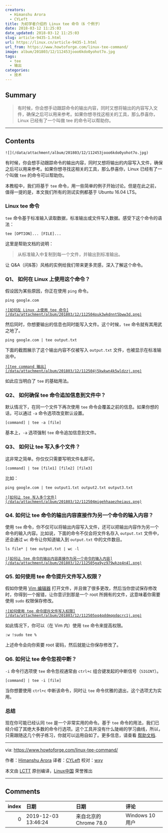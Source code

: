 ```yaml
---
creators:
  - Himanshu Arora
  - CYLeft
title: 为初学者介绍的 Linux tee 命令（6 个例子）
date: 2018-03-12 11:25:03
date_updated: 2018-03-12 11:25:03
slug: article-9435-1.html
url: https://linux.cn/article-9435-1.html
url_from: https://www.howtoforge.com/linux-tee-command/
image: album/201803/12/112453jooo6kdo0yohot7o.jpg
tags:
  - tee
  - 输出
categories:
  - 技术
---
```


## Summary

> 有时候，你会想手动跟踪命令的输出内容，同时又想将输出的内容写入文件，确保之后可以用来参考。如果你想寻找这相关的工具，那么恭喜你，Linux 已经有了一个叫做 tee 的命令可以帮助你。

***

<!-- more -->

## Contents

`![](/data/attachment/album/201803/12/112453jooo6kdo0yohot7o.jpg)`

有时候，你会想手动跟踪命令的输出内容，同时又想将输出的内容写入文件，确保之后可以用来参考。如果你想寻找这相关的工具，那么恭喜你，Linux 已经有了一个叫做 `tee` 的命令可以帮助你。

本教程中，我们将基于 `tee` 命令，用一些简单的例子开始讨论。但是在此之前，值得一提的是，本文我们所有的测试实例都基于 Ubuntu 16.04 LTS。

### Linux tee 命令

`tee` 命令基于标准输入读取数据，标准输出或文件写入数据。感受下这个命令的语法：

```shell
tee [OPTION]... [FILE]...
```

这里是帮助文档的说明：

> 
> 从标准输入中复制到每一个文件，并输出到标准输出。
> 
> 
> 

让 Q&A（问&答）风格的实例给我们带来更多灵感，深入了解这个命令。

### Q1、 如何在 Linux 上使用这个命令？

假设因为某些原因，你正在使用 `ping` 命令。

```shell
ping google.com
```

[`![如何在 Linux 上使用 tee 命令](/data/attachment/album/201803/12/112504ouk3wkdnnt5bww3d.png)`](https://www.howtoforge.com/images/command-tutorial/big/ping-example.png)

然后同时，你想要输出的信息也同时能写入文件。这个时候，`tee` 命令就有其用武之地了。

```shell
ping google.com | tee output.txt
```

下面的截图展示了这个输出内容不仅被写入 `output.txt` 文件，也被显示在标准输出中。

[`![tee command 输出](/data/attachment/album/201803/12/112504j5kwkwn4k5wldzzj.png)`](https://www.howtoforge.com/images/command-tutorial/big/ping-with-tee.png)

如此应当明白了 `tee` 的基础用法。

### Q2、 如何确保 tee 命令追加信息到文件中？

默认情况下，在同一个文件下再次使用 `tee` 命令会覆盖之前的信息。如果你想的话，可以通过 `-a` 命令选项改变默认设置。

```shell
[command] | tee -a [file]
```

基本上，`-a` 选项强制 `tee` 命令追加信息到文件。

### Q3、 如何让 tee 写入多个文件？

这非常之简单。你仅仅只需要写明文件名即可。

```shell
[command] | tee [file1] [file2] [file3]
```

比如：

```shell
ping google.com | tee output1.txt output2.txt output3.txt
```

[`![如何让 tee 写入多个文件](/data/attachment/album/201803/12/112504migehhaaezheiaus.png)`](https://www.howtoforge.com/images/command-tutorial/big/tee-mult-files1.png)

### Q4. 如何让 tee 命令的输出内容直接作为另一个命令的输入内容？

使用 `tee` 命令，你不仅可以将输出内容写入文件，还可以把输出内容作为另一个命令的输入内容。比如说，下面的命令不仅会将文件名存入 `output.txt` 文件中，还会通过 `wc` 命令让你知道输入到 `output.txt` 中的文件数目。

```shell
ls file* | tee output.txt | wc -l
```

[`![如何让 tee 命令的输出内容直接作为另一个命令的输入内容](/data/attachment/album/201803/12/112505ga9yz979wkze4n4l.png)`](https://www.howtoforge.com/images/command-tutorial/big/tee-redirect-output.png)

### Q5. 如何使用 tee 命令提升文件写入权限？

假如你使用 [Vim 编辑器](https://www.howtoforge.com/vim-basics) 打开文件，并且做了很多更改，然后当你尝试保存修改时，你得到一个报错，让你意识到那是一个 root 所拥有的文件，这意味着你需要使用 `sudo` 权限保存修改。

[`![如何使用 tee 命令提升文件写入权限](/data/attachment/album/201803/12/112505oq4qddmqgdqcrc1j.png)`](https://www.howtoforge.com/images/command-tutorial/big/vim-write-error.png)

如此情况下，你可以（在 Vim 内）使用 `tee` 命令来提高权限。

```shell
:w !sudo tee %
```

上述命令会向你索要 root 密码，然后就能让你保存修改了。

### Q6. 如何让 tee 命令忽视中断？

`-i` 命令行选项使 `tee` 命令忽视通常由 `ctrl+c` 组合键发起的中断信号（`SIGINT`）。

```shell
[command] | tee -i [file]
```

当你想要使用 `ctrl+c` 中断该命令，同时让 `tee` 命令优雅的退出，这个选项尤为实用。

### 总结

现在你可能已经认同 `tee` 是一个非常实用的命令。基于 `tee` 命令的用法，我们已经介绍了其绝大多数的命令行选项。这个工具并没有什么陡峭的学习曲线，所以，只需跟随这几个例子练习，你就可以运用自如了。更多信息，请查看 [帮助文档](https://linux.die.net/man/1/tee).

---

via: <https://www.howtoforge.com/linux-tee-command/>

作者：[Himanshu Arora](https://www.howtoforge.com) 译者：[CYLeft](https://github.com/CYLeft) 校对：[wxy](https://github.com/wxy)

本文由 [LCTT](https://github.com/LCTT/TranslateProject) 原创编译，[Linux中国](https://linux.cn/) 荣誉推出

***

## Comments

|   index | 日期                | 日期                                   | 评论   |
|--------:|:--------------------|:---------------------------------------|:-------|
|       0 | 2019-12-03 13:46:24 | 来自北京的 Chrome 78.0|Windows 10 用户 | 赞     |
